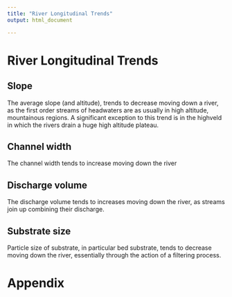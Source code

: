 ```yaml
---
title: "River Longitudinal Trends"
output: html_document

---
```


# River Longitudinal Trends

## Slope
The average slope (and altitude), trends to decrease moving down a river, as the first order streams of headwaters are  as usually in high altitude, mountainous regions. A significant exception to this trend is in the highveld in which the rivers drain a huge high altitude plateau. 


## Channel width
The channel width tends to increase moving down the river

## Discharge volume
The discharge volume tends to increases moving down the river, as streams join up combining their discharge. 

## Substrate size
Particle size of substrate, in particular bed substrate, tends to decrease moving down the river, essentially through the action of a filtering process. 



# Appendix

